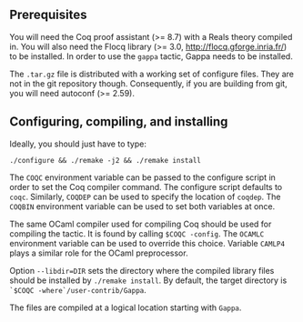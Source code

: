 Prerequisites
-------------

You will need the Coq proof assistant (>= 8.7) with a Reals theory compiled
in. You will also need the Flocq library (>= 3.0, http://flocq.gforge.inria.fr/)
to be installed. In order to use the `gappa` tactic, Gappa needs to be installed.

The `.tar.gz` file is distributed with a working set of configure files. They
are not in the git repository though. Consequently, if you are building from
git, you will need autoconf (>= 2.59).


Configuring, compiling, and installing
--------------------------------------

Ideally, you should just have to type:

    ./configure && ./remake -j2 && ./remake install

The `COQC` environment variable can be passed to the configure script in order
to set the Coq compiler command. The configure script defaults to `coqc`.
Similarly, `COQDEP` can be used to specify the location of `coqdep`. The
`COQBIN` environment variable can be used to set both variables at once.

The same OCaml compiler used for compiling Coq should be used for
compiling the tactic. It is found by calling `$COQC -config`. The `OCAMLC`
environment variable can be used to override this choice. Variable `CAMLP4`
plays a similar role for the OCaml preprocessor.

Option `--libdir=DIR` sets the directory where the compiled library files
should be installed by `./remake install`. By default, the target directory
is `` `$COQC -where`/user-contrib/Gappa ``.

The files are compiled at a logical location starting with `Gappa`.
